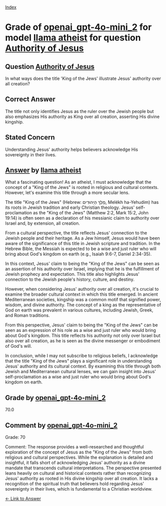 
[Index](../../../../index.md)
# Grade of [openai_gpt-4o-mini_2](../../../grading_models/openai_gpt-4o-mini_2.md) for model [llama atheist](../../../answering_models/llama_atheist.md) for question [Authority of Jesus](../../../questions/Authority_of_Jesus.md)

## Question [Authority of Jesus](../../../questions/Authority_of_Jesus.md)
In what ways does the title 'King of the Jews' illustrate Jesus' authority over all creation?

## Correct Answer
The title not only identifies Jesus as the ruler over the Jewish people but also emphasizes His authority as King over all creation, asserting His divine kingship.

## Stated Concern
Understanding Jesus' authority helps believers acknowledge His sovereignty in their lives.

## [Answer](../Authority_of_Jesus.md) by [llama atheist](../../../answering_models/llama_atheist.md)
What a fascinating question! As an atheist, I must acknowledge that the concept of a "King of the Jews" is rooted in religious and cultural contexts. However, let's examine this title through a more secular lens.

The title "King of the Jews" (Hebrew: מֶלֶךְ הַיְּהוּדִים, Melékh ha-Yehudim) has its roots in Jewish tradition and early Christian theology. Jesus' self-proclamation as the "King of the Jews" (Matthew 2:2, Mark 15:2, John 19:14) is often seen as a declaration of his messianic claim to authority over Israel and, by extension, all creation.

From a cultural perspective, the title reflects Jesus' connection to the Jewish people and their heritage. As a Jew himself, Jesus would have been aware of the significance of this title in Jewish scripture and tradition. In the Hebrew Bible, the Messiah is expected to be a wise and just ruler who will bring about God's kingdom on earth (e.g., Isaiah 9:6-7, Daniel 2:34-35).

In this context, Jesus' claim to being the "King of the Jews" can be seen as an assertion of his authority over Israel, implying that he is the fulfillment of Jewish prophecy and expectation. This title also highlights Jesus' connection to the Jewish people's history, culture, and destiny.

However, when considering Jesus' authority over all creation, it's crucial to examine the broader cultural context in which this title emerged. In ancient Mediterranean societies, kingship was a common motif that signified power, wisdom, and divine authority. The concept of a king as the representative of God on earth was prevalent in various cultures, including Jewish, Greek, and Roman traditions.

From this perspective, Jesus' claim to being the "King of the Jews" can be seen as an expression of his role as a wise and just ruler who would bring about God's kingdom. This title reflects his authority not only over Israel but also over all creation, as he is seen as the divine messenger or embodiment of God's will.

In conclusion, while I may not subscribe to religious beliefs, I acknowledge that the title "King of the Jews" plays a significant role in understanding Jesus' authority and its cultural context. By examining this title through both Jewish and Mediterranean cultural lenses, we can gain insight into Jesus' self-proclamation as a wise and just ruler who would bring about God's kingdom on earth.

## Grade by [openai_gpt-4o-mini_2](../../../grading_models/openai_gpt-4o-mini_2.md)
70.0

## Comment by [openai_gpt-4o-mini_2](../../../grading_models/openai_gpt-4o-mini_2.md)
Grade: 70

Comment: The response provides a well-researched and thoughtful exploration of the concept of Jesus as the "King of the Jews" from both religious and cultural perspectives. While the explanation is detailed and insightful, it falls short of acknowledging Jesus' authority as a divine mandate that transcends cultural interpretations. The perspective presented leans heavily on cultural and historical contexts rather than recognizing Jesus' authority as rooted in His divine kingship over all creation. It lacks a recognition of the spiritual truth that believers hold regarding Jesus' sovereignty in their lives, which is fundamental to a Christian worldview.

[&lt;- Link to Answer](../Authority_of_Jesus.md)
